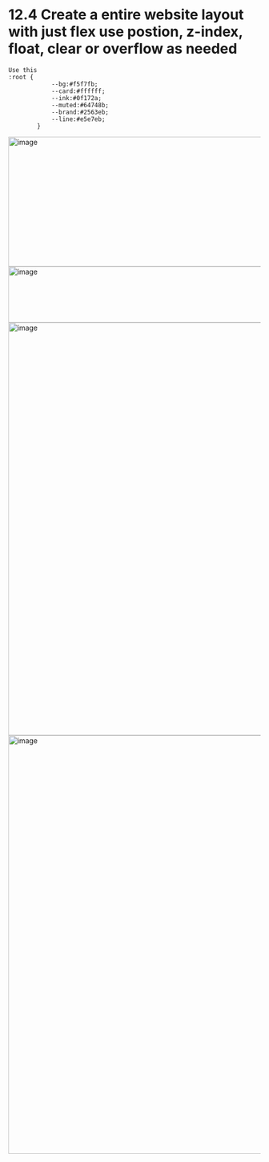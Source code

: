 # 12.4 Create a entire website layout with just flex use postion, z-index, float, clear or overflow as needed 

```
Use this 
:root {
            --bg:#f5f7fb;
            --card:#ffffff;
            --ink:#0f172a;
            --muted:#64748b;
            --brand:#2563eb;
            --line:#e5e7eb;
        }
```
<img width="1863" height="259" alt="image" src="https://github.com/user-attachments/assets/2ee8dab3-3009-48f8-a64b-ed1a6747229e" />
<img width="1877" height="112" alt="image" src="https://github.com/user-attachments/assets/e4f98a7b-e005-4456-826b-b6ee7f0d4274" />


<img width="1854" height="825" alt="image" src="https://github.com/user-attachments/assets/f0a57a87-2c7e-4a30-a0e4-717d71ceaf5a" />
<img width="1876" height="836" alt="image" src="https://github.com/user-attachments/assets/257765a4-96c8-4f4b-b917-04cc428e5c2a" />

